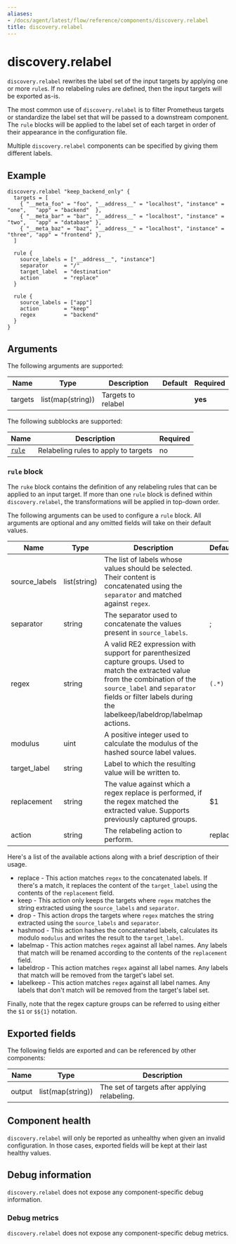 ```yaml
---
aliases:
- /docs/agent/latest/flow/reference/components/discovery.relabel
title: discovery.relabel
---
```


# discovery.relabel

`discovery.relabel` rewrites the label set of the input targets by applying one
or more `rule`s. If no relabeling rules are defined, then the input targets
will be exported as-is.

The most common use of `discovery.relabel` is to filter Prometheus targets or
standardize the label set that will be passed to a downstream component. The
`rule` blocks will be applied to the label set of each target in
order of their appearance in the configuration file.

Multiple `discovery.relabel` components can be specified by giving them
different labels.

## Example

```river
discovery.relabel "keep_backend_only" {
  targets = [
    { "__meta_foo" = "foo", "__address__" = "localhost", "instance" = "one",   "app" = "backend"  },
    { "__meta_bar" = "bar", "__address__" = "localhost", "instance" = "two",   "app" = "database" },
    { "__meta_baz" = "baz", "__address__" = "localhost", "instance" = "three", "app" = "frontend" },
  ]

  rule {
    source_labels = ["__address__", "instance"]
    separator     = "/"
    target_label  = "destination"
    action        = "replace"
  }

  rule {
    source_labels = ["app"]
    action        = "keep"
    regex         = "backend"
  }
}
```

## Arguments

The following arguments are supported:

Name | Type | Description | Default | Required
---- | ---- | ----------- | ------- | --------
targets | list(map(string)) | Targets to relabel | | **yes**

The following subblocks are supported:

Name | Description | Required
---- | ----------- | --------
[`rule`](#rule-block) | Relabeling rules to apply to targets | no

### `rule` block

The `ruke` block contains the definition of any relabeling rules that
can be applied to an input target. If more than one `rule` block is defined
within `discovery.relabel`, the transformations will be applied in top-down
order.

The following arguments can be used to configure a `rule` block.
All arguments are optional and any omitted fields will take on their default
values.

Name | Type | Description | Default | Required
---- | ---- | ----------- | ------- | --------
source_labels | list(string) | The list of labels whose values should be selected. Their content is concatenated using the `separator` and matched against `regex`. | | no
separator     | string       |  The separator used to concatenate the values present in `source_labels`. | ; | no
regex         | string       | A valid RE2 expression with support for parenthesized capture groups. Used to match the extracted value from the combination of the `source_label` and `separator` fields or filter labels during the labelkeep/labeldrop/labelmap actions. | `(.*)` | no
modulus       | uint         | A positive integer used to calculate the modulus of the hashed source label values. | | no
target_label  | string       | Label to which the resulting value will be written to. | | no
replacement   | string       | The value against which a regex replace is performed, if the regex matched the extracted value. Supports previously captured groups. | $1 | no
action        | string       | The relabeling action to perform. | replace | no

Here's a list of the available actions along with a brief description of their usage.

* replace - This action matches `regex` to the concatenated labels. If there's a match, it replaces the content of the `target_label` using the contents of the `replacement` field.
* keep    - This action only keeps the targets where `regex` matches the string extracted using the `source_labels` and `separator`.
* drop    - This action drops the targets where `regex` matches the string extracted using the `source_labels` and `separator`.
* hashmod - This action hashes the concatenated labels, calculates its modulo `modulus` and writes the result to the `target_label`.
* labelmap  - This action matches `regex` against all label names. Any labels that match will be renamed according to the contents of the `replacement` field.
* labeldrop - This action matches `regex` against all label names. Any labels that match will be removed from the target's label set.
* labelkeep - This action matches `regex` against all label names. Any labels that don't match will be removed from the target's label set.

Finally, note that the regex capture groups can be referred to using either the `$1` or `$${1}` notation.

## Exported fields

The following fields are exported and can be referenced by other components:

Name | Type | Description
---- | ---- | -----------
output | list(map(string)) | The set of targets after applying relabeling.

## Component health

`discovery.relabel` will only be reported as unhealthy when given an invalid
configuration. In those cases, exported fields will be kept at their last
healthy values.

## Debug information

`discovery.relabel` does not expose any component-specific debug information.

### Debug metrics

`discovery.relabel` does not expose any component-specific debug metrics.
